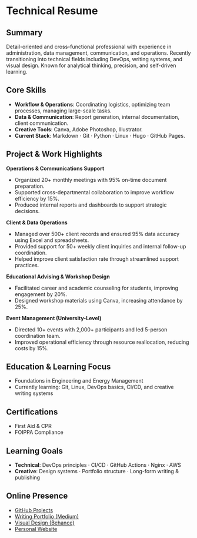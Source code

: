 # Technical Resume

## Summary

Detail-oriented and cross-functional professional with experience in administration, data management, communication, and operations. Recently transitioning into technical fields including DevOps, writing systems, and visual design. Known for analytical thinking, precision, and self-driven learning.

## Core Skills

- **Workflow & Operations**: Coordinating logistics, optimizing team processes, managing large-scale tasks.
- **Data & Communication**: Report generation, internal documentation, client communication.
- **Creative Tools**: Canva, Adobe Photoshop, Illustrator.
- **Current Stack**: Markdown · Git · Python · Linux · Hugo · GitHub Pages.

## Project & Work Highlights

**Operations & Communications Support**  
- Organized 20+ monthly meetings with 95% on-time document preparation.  
- Supported cross-departmental collaboration to improve workflow efficiency by 15%.  
- Produced internal reports and dashboards to support strategic decisions.

**Client & Data Operations**  
- Managed over 500+ client records and ensured 95% data accuracy using Excel and spreadsheets.  
- Provided support for 50+ weekly client inquiries and internal follow-up coordination.  
- Helped improve client satisfaction rate through streamlined support practices.

**Educational Advising & Workshop Design**  
- Facilitated career and academic counseling for students, improving engagement by 20%.  
- Designed workshop materials using Canva, increasing attendance by 25%.

**Event Management (University-Level)**  
- Directed 10+ events with 2,000+ participants and led 5-person coordination team.  
- Improved operational efficiency through resource reallocation, reducing costs by 15%.

## Education & Learning Focus

- Foundations in Engineering and Energy Management  
- Currently learning: Git, Linux, DevOps basics, CI/CD, and creative writing systems

## Certifications

- First Aid & CPR  
- FOIPPA Compliance  

## Learning Goals

- **Technical**: DevOps principles · CI/CD · GitHub Actions · Nginx · AWS  
- **Creative**: Design systems · Portfolio structure · Long-form writing & publishing  

## Online Presence

- [GitHub Projects](https://github.com/Janity-hub)  
- [Writing Portfolio (Medium)](https://medium.com/@tinejane68)
- [Visual Design (Behance)](https://www.behance.net/janity)
- [Personal Website](https://你的网站.com)

